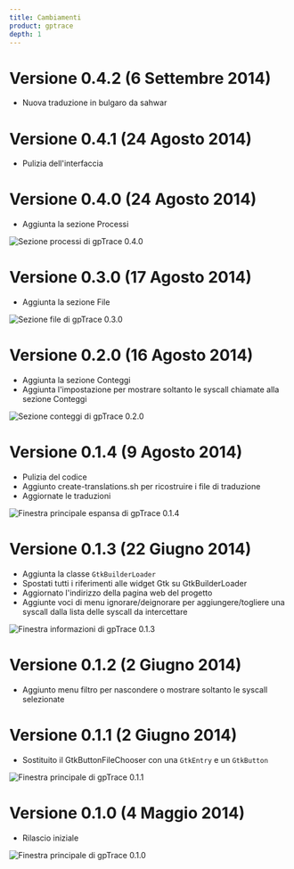 ```yaml
---
title: Cambiamenti
product: gptrace
depth: 1
---
```


# Versione 0.4.2 (6 Settembre 2014)
* Nuova traduzione in bulgaro da sahwar

# Versione 0.4.1 (24 Agosto 2014)
* Pulizia dell'interfaccia

# Versione 0.4.0 (24 Agosto 2014)
* Aggiunta la sezione Processi

![Sezione processi di gpTrace 0.4.0](/resources/gptrace/archive/v0.4.0/italian/processes.png?classes=center)

# Versione 0.3.0 (17 Agosto 2014)
* Aggiunta la sezione File

![Sezione file di gpTrace 0.3.0](/resources/gptrace/archive/v0.3.0/italian/files.png?classes=center)

# Versione 0.2.0 (16 Agosto 2014)
* Aggiunta la sezione Conteggi
* Aggiunta l'impostazione per mostrare soltanto le syscall chiamate alla sezione Conteggi

![Sezione conteggi di gpTrace 0.2.0](/resources/gptrace/archive/v0.2.0/italian/counts.png?classes=center)

# Versione 0.1.4 (9 Agosto 2014)
* Pulizia del codice
* Aggiunto create-translations.sh per ricostruire i file di traduzione
* Aggiornate le traduzioni

![Finestra principale espansa di gpTrace 0.1.4](/resources/gptrace/archive/v0.1.4/italian/expanded.png?classes=center)

# Versione 0.1.3 (22 Giugno 2014)
* Aggiunta la classe ```GtkBuilderLoader```
* Spostati tutti i riferimenti alle widget Gtk su GtkBuilderLoader
* Aggiornato l'indirizzo della pagina web del progetto
* Aggiunte voci di menu ignorare/deignorare per aggiungere/togliere una syscall dalla lista delle syscall da intercettare

![Finestra informazioni di gpTrace 0.1.3](/resources/gptrace/archive/v0.1.3/italian/about.png?classes=center)

# Versione 0.1.2 (2 Giugno 2014)
* Aggiunto menu filtro per nascondere o mostrare soltanto le syscall selezionate

# Versione 0.1.1 (2 Giugno 2014)
* Sostituito il GtkButtonFileChooser con una ```GtkEntry``` e un ```GtkButton```

![Finestra principale di gpTrace 0.1.1](/resources/gptrace/archive/v0.1.1/italian/main.png?classes=center)

# Versione 0.1.0 (4 Maggio 2014)
* Rilascio iniziale

![Finestra principale di gpTrace 0.1.0](/resources/gptrace/archive/v0.1.0/italian/main.png?classes=center)
